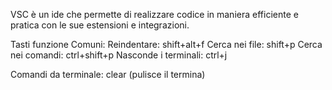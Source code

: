 VSC è un ide che permette di realizzare codice in maniera efficiente e pratica con le sue estensioni e integrazioni. 

Tasti funzione Comuni:
Reindentare: shift+alt+f
Cerca nei file: shift+p
Cerca nei comandi: ctrl+shift+p
Nasconde i terminali: ctrl+j


Comandi da terminale:
clear (pulisce il termina)